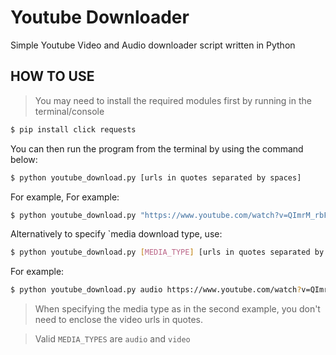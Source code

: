 # Youtube Downloader

Simple Youtube Video and Audio downloader script written in Python

## HOW TO USE

> You may need to install the required modules first by running in the terminal/console

```bash
$ pip install click requests
```

You can then run the program from the terminal by using the command below:

```bash
$ python youtube_download.py [urls in quotes separated by spaces]
```

For example,
For example:

```bash
$ python youtube_download.py "https://www.youtube.com/watch?v=QImrM_rbF6o https://www.youtube.com/watch?v=fiyYoe678yI"
```
Alternatively to specify `media download type, use:

```bash
$ python youtube_download.py [MEDIA_TYPE] [urls in quotes separated by spaces]
```

For example:

```bash
$ python youtube_download.py audio https://www.youtube.com/watch?v=QImrM_rbF6o https://www.youtube.com/watch?v=fiyYoe678yI
```

> When specifying the media type as in the second example, you don't need to enclose the video urls in quotes.

> Valid `MEDIA_TYPES` are `audio` and `video`
